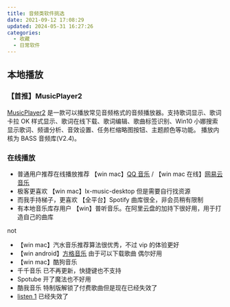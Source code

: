 ```yaml
---
title: 音频类软件挑选
date: 2021-09-12 17:08:29
updated: 2024-05-31 16:27:26
categories:
  - 收藏
  - 日常软件
---
```


## 本地播放

### 【首推】MusicPlayer2

[MusicPlayer2](https://github.com/zhongyang219/MusicPlayer2) 是一款可以播放常见音频格式的音频播放器。支持歌词显示、歌词卡拉 OK 样式显示、歌词在线下载、歌词编辑、歌曲标签识别、Win10 小娜搜索显示歌词、频谱分析、音效设置、任务栏缩略图按钮、主题颜色等功能。 播放内核为 BASS 音频库(V2.4)。


### 在线播放

* 普通用户推荐在线播放推荐 【win mac】[QQ 音乐](https://y.qq.com/download/index.html) / 【win mac 在线】[网易云音乐](https://music.163.com/#/download)
* 极客更喜欢 【win mac】lx-music-desktop 但是需要自行找资源
* 而我手持梯子，更喜欢 【全平台】Spotify 曲库很全，非会员稍有限制
* 有本地音乐库存用户 【win】普听音乐。在阿里云盘的加持下很好用，用于打造自己的曲库

not

* 【win mac】汽水音乐推荐算法很优秀，不过 vip 的体验更好
* 【win android】[方格音乐](http://morin.vin/) 由于可以下载歌曲 偶尔好用
* 【win mac】酷狗音乐
* 千千音乐 已不再更新，快捷键也不支持
* Spotube 开了魔法也不好用
* 酷我音乐 特制版解锁了付费歌曲但是现在已经失效了
* [listen 1](http://listen1.github.io/listen1/) 已经失效了
